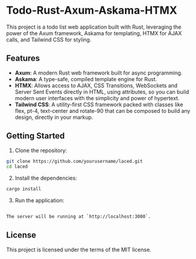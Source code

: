 # Todo-Rust-Axum-Askama-HTMX

This project is a todo list web application built with Rust, leveraging the power of the Axum framework, Askama for templating, HTMX for AJAX calls, and Tailwind CSS for styling.

## Features

- **Axum**: A modern Rust web framework built for async programming.
- **Askama**: A type-safe, compiled template engine for Rust.
- **HTMX**: Allows access to AJAX, CSS Transitions, WebSockets and Server Sent Events directly in HTML, using attributes, so you can build modern user interfaces with the simplicity and power of hypertext.
- **Tailwind CSS**: A utility-first CSS framework packed with classes like flex, pt-4, text-center and rotate-90 that can be composed to build any design, directly in your markup.

## Getting Started

1. Clone the repository:

```sh
git clone https://github.com/yourusername/laced.git
cd laced
```

2. Install the dependencies:

```sh
cargo install
```

3. Run the application:

```sh

The server will be running at `http://localhost:3000`.

```

## License

This project is licensed under the terms of the MIT license.

